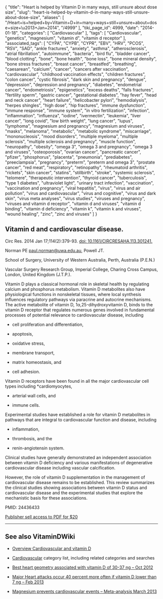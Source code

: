 {
    "title": "Heart is helped by Vitamin D in many ways, still unsure about dose size",
    "slug": "heart-is-helped-by-vitamin-d-in-many-ways-still-unsure-about-dose-size",
    "aliases": [
        "/Heart+is+helped+by+Vitamin+D+in+many+ways+still+unsure+about+dose+size+\u2013+Jan+2014",
        "/4999"
    ],
    "tiki_page_id": 4999,
    "date": "2014-01-18",
    "categories": [
        "Cardiovascular"
    ],
    "tags": [
        "Cardiovascular",
        "genetics",
        "magnesium",
        "vitamin d",
        "vitamin d receptor"
    ],
    "associated_tags": [
        "CYPA",
        "CYPB",
        "CYPR",
        "EBV",
        "HRV",
        "PCOS",
        "RSV",
        "SAD",
        "ankle fractures",
        "anxiety",
        "asthma",
        "atherosclerosis",
        "atrial fibrillation",
        "autoimmune",
        "bacteria",
        "bird flu",
        "bladder cancer",
        "blood clotting",
        "bone",
        "bone health",
        "bone loss",
        "bone mineral density",
        "bone stress fractures",
        "breast cancer",
        "breastfed",
        "breathing",
        "caesarean",
        "calcium",
        "cancer",
        "cancers after vaccination",
        "cardiovascular",
        "childhood vaccination effects",
        "children fractures",
        "colon cancer",
        "cystic fibrosis",
        "dark skin and pregnancy",
        "dengue",
        "depression",
        "depression and pregnancy",
        "diabetes",
        "endometrial cancer",
        "endometriosis",
        "epigenetics",
        "excess deaths",
        "falls fractures",
        "fertility sperm",
        "gastric cancer",
        "gestational diabetes",
        "hay fever",
        "head and neck cancer",
        "heart failure",
        "helicobacter pylori",
        "hemodialysis",
        "herpes shingles",
        "high dose",
        "hip fractures",
        "immune dysfunction",
        "immune response",
        "immune system",
        "in vitro fertilization",
        "infection",
        "inflammation",
        "influenza",
        "iodine",
        "ivermectin",
        "leukemia",
        "liver cancer",
        "long covid",
        "low birth weight",
        "lung cancer",
        "lupus",
        "lymphoma",
        "magnesium and pregnancy",
        "magnesium and viruses",
        "masks",
        "melanoma",
        "metabolic",
        "metabolic syndrome",
        "miscarriage",
        "mononucleosis",
        "mood disorders",
        "multiple myeloma",
        "multiple sclerosis",
        "multiple sclerosis and pregnancy",
        "muscle function",
        "neuropathy",
        "obesity",
        "omega 3",
        "omega 3 and pregnancy",
        "omega 3 and viruses",
        "osteoporosis",
        "ovarian cancer",
        "pancreatic cancer",
        "pfizer",
        "phosphorus",
        "placenta",
        "pneumonia",
        "prediabetes",
        "preeclampsia",
        "pregnancy",
        "preterm",
        "preterm and omega 3",
        "prostate cancer",
        "red meat",
        "respiratory",
        "retinopathy",
        "rheumatoid arthritis",
        "rickets",
        "skin cancer",
        "statins",
        "stillbirth",
        "stroke",
        "systemic sclerosis",
        "telomere",
        "therapeutic intervention",
        "thyroid cancer",
        "tuberculosis",
        "type 1 diabetes",
        "ultraviolet light",
        "urinary tract infection",
        "vaccination",
        "vaccination and pregnancy",
        "viral hepatitis",
        "virus",
        "virus and air pollution",
        "virus and cardiovascular",
        "virus and cognitive",
        "virus and dark skin",
        "virus meta analyses",
        "virus studies",
        "viruses and pregnancy",
        "viruses and vitamin d receptor",
        "vitamin d and viruses",
        "vitamin d binding",
        "vitamin d deficiency",
        "vitamin k",
        "vitamin k and viruses",
        "wound healing",
        "zinc",
        "zinc and viruses"
    ]
}


## Vitamin d and cardiovascular disease.

Circ Res. 2014 Jan 17;114(2):379-93. [doi: 10.1161/CIRCRESAHA.113.301241.](https://doi.org/10.1161/CIRCRESAHA.113.301241.)

Norman PE paul.norman@uwa.edu.au, Powell JT.

School of Surgery, University of Western Australia, Perth, Australia (P.E.N.)

Vascular Surgery Research Group, Imperial College, Charing Cross Campus, London, United Kingdom (J.T.P.).

Vitamin D plays a classical hormonal role in skeletal health by regulating calcium and phosphorus metabolism. Vitamin D metabolites also have physiological functions in nonskeletal tissues, where local synthesis influences regulatory pathways via paracrine and autocrine mechanisms. The active metabolite of vitamin D, 1α,25-dihydroxyvitamin D, binds to the vitamin D receptor that regulates numerous genes involved in fundamental processes of potential relevance to cardiovascular disease, including 

* cell proliferation and differentiation, 

* apoptosis, 

* oxidative stress, 

* membrane transport, 

* matrix homeostasis, and 

* cell adhesion. 

Vitamin D receptors have been found in all the major cardiovascular cell types including *cardiomyocytes, 

* arterial wall cells, and 

* immune cells. 

Experimental studies have established a role for vitamin D metabolites in pathways that are integral to cardiovascular function and disease, including 

* inflammation, 

* thrombosis, and the 

* renin-angiotensin system. 

Clinical studies have generally demonstrated an independent association between vitamin D deficiency and various manifestations of degenerative cardiovascular disease including vascular calcification. 

However, the role of vitamin D supplementation in the management of cardiovascular disease remains to be established. This review summarizes the clinical studies showing associations between vitamin D status and cardiovascular disease and the experimental studies that explore the mechanistic basis for these associations.

PMID:     24436433

[Publisher sell access to PDF for $20](http://circres.ahajournals.org/content/114/2/379.abstract?sid=0eedbfc5-b952-40d1-addd-78fa108ad833)

---

## See also VitaminDWiki

* [Overview Cardiovascular and vitamin D](/tags/overview-cardiovascular-and-vitamin-d.html)

* [Cardiovascular](/tags/cardiovascular.html) category list, including related categories and searches

* [Best heart geometry associated with vitamin D of 30-37 ng – Oct 2012](/posts/best-heart-geometry-associated-with-vitamin-d-of-30-37-ng)

* [Major Heart attacks occur 40 percent more often if vitamin D lower than 7 ng – Feb 2013](/posts/major-heart-attacks-occur-40-percent-more-often-if-vitamin-d-lower-than-7-ng)

* [Magnesium prevents cardiovascular events – Meta-analysis March 2013](/posts/magnesium-prevents-cardiovascular-events-meta-analysis)